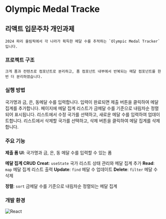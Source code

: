 # Olympic Medal Tracke

## 리액트 입문주차 개인과제

    2024 파리 올림픽에서 각 나라가 획득한 메달 수를 추적하는 `Olympic Medal Tracker` 입니다.

### 프로젝트 구조

    크게 폼과 컨텐츠로 컴포넌트로 분리하고, 폼 컴포넌트 내부에서 반복되는 메달 컴포넌트를 한 번 더 분리하였습니다.

### 실행 방법

국가명과 금, 은, 동메달 수를 입력합니다. 입력이 완료되면 제출 버튼을 클릭하여 메달 집계를 추가합니다. 페이지에 메달 집계 리스트가 금메달 수를 기준으로 내림차순 정렬되어 표시됩니다. 리스트에서 수정 국가를 선택하고, 새로운 메달 수를 입력하여 업데이트합니다. 리스트에서 삭제할 국가를 선택하고, 삭제 버튼을 클릭하여 메달 집계를 삭제합니다.

### 주요 기능

**제출 폼 UI**: 국가명과 금, 은, 동 메달 수를 입력할 수 있는 폼

**메달 집계 CRUD**
**Creat**: `useState` 국가 리스트 상태 관리와 메달 집계 추가
**Read**: `map` 메달 집계 리스트 출력
**Update**: `find` 메달 수 업데이트
**Delete**: `filter` 메달 수 삭제

**정렬**: `sort` 금메달 수를 기준으로 내림차순 정렬되는 메달 집계

### 개발 환경

![React](https://img.shields.io/badge/react-%2320232a.svg?style=for-the-badge&logo=react&logoColor=%2361DAFB)
